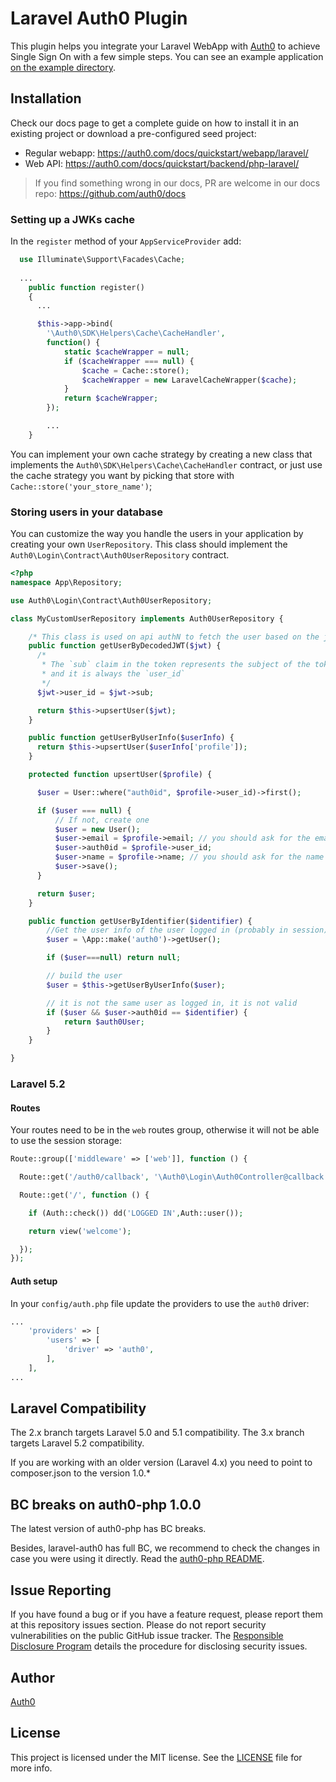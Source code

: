 # Laravel Auth0 Plugin
This plugin helps you integrate your Laravel WebApp with [Auth0](https://auth0.com/) to achieve Single Sign On with a few simple steps. You can see an example application [on the example directory](https://github.com/auth0/laravel-auth0/tree/master/examples/laravel-api).

## Installation

Check our docs page to get a complete guide on how to install it in an existing project or download a pre-configured seed project:

* Regular webapp: https://auth0.com/docs/quickstart/webapp/laravel/
* Web API: https://auth0.com/docs/quickstart/backend/php-laravel/

> If you find something wrong in our docs, PR are welcome in our docs repo: https://github.com/auth0/docs

### Setting up a JWKs cache

In the `register` method of your `AppServiceProvider` add:

```php
  use Illuminate\Support\Facades\Cache;
  
  ...
    public function register()
    {
      ...

      $this->app->bind(
        '\Auth0\SDK\Helpers\Cache\CacheHandler',
        function() {
            static $cacheWrapper = null; 
            if ($cacheWrapper === null) {
                $cache = Cache::store();
                $cacheWrapper = new LaravelCacheWrapper($cache);
            }
            return $cacheWrapper;
        });

        ...
    }
```

You can implement your own cache strategy by creating a new class that implements the `Auth0\SDK\Helpers\Cache\CacheHandler` contract, or just use the cache strategy you want by picking that store with `Cache::store('your_store_name')`;

### Storing users in your database

You can customize the way you handle the users in your application by creating your own `UserRepository`. This class should implement the `Auth0\Login\Contract\Auth0UserRepository` contract.

```php
<?php 
namespace App\Repository;

use Auth0\Login\Contract\Auth0UserRepository;

class MyCustomUserRepository implements Auth0UserRepository {

    /* This class is used on api authN to fetch the user based on the jwt.*/
    public function getUserByDecodedJWT($jwt) {
      /* 
       * The `sub` claim in the token represents the subject of the token
       * and it is always the `user_id`
       */
      $jwt->user_id = $jwt->sub;

      return $this->upsertUser($jwt);
    }

    public function getUserByUserInfo($userInfo) {
      return $this->upsertUser($userInfo['profile']);
    }

    protected function upsertUser($profile) {

      $user = User::where("auth0id", $profile->user_id)->first();

      if ($user === null) {
          // If not, create one
          $user = new User();
          $user->email = $profile->email; // you should ask for the email scope
          $user->auth0id = $profile->user_id;
          $user->name = $profile->name; // you should ask for the name scope
          $user->save();
      }

      return $user;
    }

    public function getUserByIdentifier($identifier) {
        //Get the user info of the user logged in (probably in session)
        $user = \App::make('auth0')->getUser();

        if ($user===null) return null;

        // build the user
        $user = $this->getUserByUserInfo($user);

        // it is not the same user as logged in, it is not valid
        if ($user && $user->auth0id == $identifier) {
            return $auth0User;
        }
    }

}
```

### Laravel 5.2

#### Routes
Your routes need to be in the `web` routes group, otherwise it will not be able to use the session storage:

```php
Route::group(['middleware' => ['web']], function () {

  Route::get('/auth0/callback', '\Auth0\Login\Auth0Controller@callback');

  Route::get('/', function () {

    if (Auth::check()) dd('LOGGED IN',Auth::user());

    return view('welcome');

  });
});
```

#### Auth setup

In your `config/auth.php` file update the providers to use the `auth0` driver:

```php
...
    'providers' => [
        'users' => [
            'driver' => 'auth0',
        ],
    ],
...
```

## Laravel Compatibility

The 2.x branch targets Laravel 5.0 and 5.1 compatibility.
The 3.x branch targets Laravel 5.2 compatibility.

If you are working with an older version (Laravel 4.x) you need to point to composer.json to the version 1.0.*

## BC breaks on auth0-php 1.0.0

The latest version of auth0-php has BC breaks.

Besides, laravel-auth0 has full BC, we recommend to check the changes in case you were using it directly. Read the [auth0-php README](https://github.com/auth0/Auth0-PHP).

## Issue Reporting

If you have found a bug or if you have a feature request, please report them at this repository issues section. Please do not report security vulnerabilities on the public GitHub issue tracker. The [Responsible Disclosure Program](https://auth0.com/whitehat) details the procedure for disclosing security issues.

## Author

[Auth0](auth0.com)

## License

This project is licensed under the MIT license. See the [LICENSE](LICENSE.txt) file for more info.
